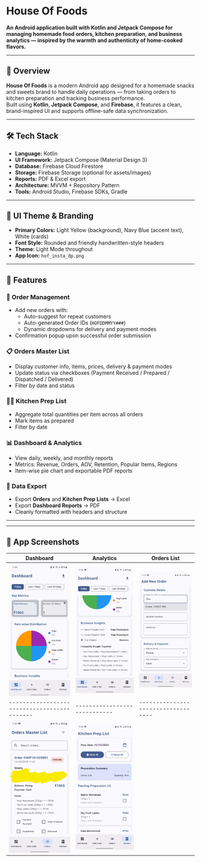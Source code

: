 #  House Of Foods

**An Android application built with Kotlin and Jetpack Compose for managing homemade food orders, kitchen preparation, and business analytics — inspired by the warmth and authenticity of home-cooked flavors.**

---

## 📱 Overview

**House Of Foods** is a modern Android app designed for a homemade snacks and sweets brand to handle daily operations — from taking orders to kitchen preparation and tracking business performance.  
Built using **Kotlin**, **Jetpack Compose**, and **Firebase**, it features a clean, brand-inspired UI and supports offline-safe data synchronization.

---

## 🛠️ Tech Stack

- **Language:** Kotlin
- **UI Framework:** Jetpack Compose (Material Design 3)
- **Database:** Firebase Cloud Firestore
- **Storage:** Firebase Storage (optional for assets/images)
- **Reports:** PDF & Excel export
- **Architecture:** MVVM + Repository Pattern
- **Tools:** Android Studio, Firebase SDKs, Gradle

---

## 🌈 UI Theme & Branding

- **Primary Colors:** Light Yellow (background), Navy Blue (accent text), White (cards)
- **Font Style:** Rounded and friendly handwritten-style headers
- **Theme:** Light Mode throughout
- **App Icon:** `hof_insta_dp.png`

---

## 🚀 Features

### 🧾 Order Management
- Add new orders with:
    - Auto-suggest for repeat customers
    - Auto-generated Order IDs (`HOFDDMMYY###`)
    - Dynamic dropdowns for delivery and payment modes
- Confirmation popup upon successful order submission

### 📋 Orders Master List
- Display customer info, items, prices, delivery & payment modes
- Update status via checkboxes (Payment Received / Prepared / Dispatched / Delivered)
- Filter by date and status

### 👩‍🍳 Kitchen Prep List
- Aggregate total quantities per item across all orders
- Mark items as prepared
- Filter by date

### 📊 Dashboard & Analytics
- View daily, weekly, and monthly reports
- Metrics: Revenue, Orders, AOV, Retention, Popular Items, Regions
- Item-wise pie chart and exportable PDF reports

### 💾 Data Export
- Export **Orders** and **Kitchen Prep Lists** → Excel
- Export **Dashboard Reports** → PDF
- Cleanly formatted with headers and structure

---
---

## 📸 App Screenshots

| Dashboard                                   | Analytics                                      | Orders List                        |
|---------------------------------------------|------------------------------------------------|------------------------------------|
| ![Dashboard Screen](images/Dashboard.jpg)   | ![Analytics Page](images/analytics.jpg)        | ![Add Order](images/Addorder.jpg)  |
| ------------------------------------------- | ----------------------------                   | ---------------------------------- |
| ![Orders Screen](images/OrdersList.jpg)     | ![Kitchen Prep Screen](images/KitchenPrep.jpg) | 